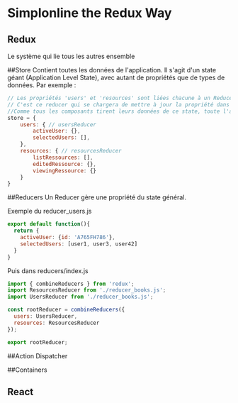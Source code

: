 # Simplonline the Redux Way

## Redux
Le système qui lie tous les autres ensemble

##Store
Contient toutes les données de l'application. Il s'agit d'un state géant (Application Level State), avec autant de propriétés que de types de données.  Par exemple :
```javascript
// Les propriétés 'users' et 'resources' sont liées chacune à un Reducer.
// C'est ce reducer qui se chargera de mettre à jour la propriété dans le state général.
//Comme tous les composants tirent leurs données de ce state, toute l'application est automatiquement mise à jour.
store = {
	users: { // usersReducer
		activeUser: {},
		selectedUsers: [],
	},
	resources: { // resourcesReducer
		listRessources: [],
		editedRessource: {},
		viewingRessource: {}
	}
}
```

##Reducers
Un Reducer gère une propriété du state général.

Exemple du reducer_users.js
```javascript
export default function(){
  return {
    activeUser: {id: 'A765FH786'},
    selectedUsers: [user1, user3, user42]
  }
}
```
Puis dans reducers/index.js

```javascript
import { combineReducers } from 'redux';
import ResourcesReducer from './reducer_books.js';
import UsersReducer from './reducer_books.js';

const rootReducer = combineReducers({
  users: UsersReducer,
  resources: ResourcesReducer
});

export rootReducer;
```


##Action Dispatcher

##Containers

## React
